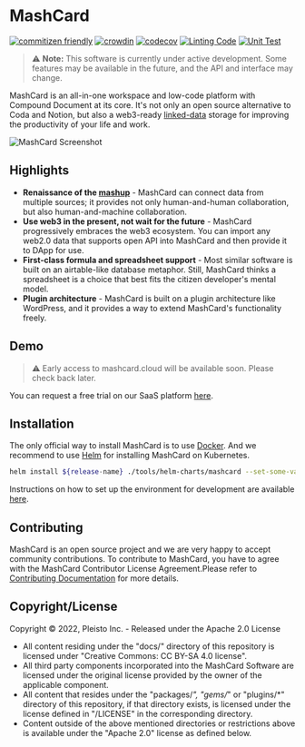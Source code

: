 # MashCard

[![commitizen friendly](https://img.shields.io/badge/commitizen-friendly-brightgreen.svg)](http://commitizen.github.io/cz-cli/)
[![crowdin](https://badges.crowdin.net/mashcard/localized.svg)](https://crowdin.com/project/mashcard)
[![codecov](https://codecov.io/gh/mashcard/mashcard/branch/main/graph/badge.svg?token=x3u3HXQA0P)](https://codecov.io/gh/mashcard/mashcard)
[![Linting Code](https://github.com/mashcard/mashcard/actions/workflows/linting.yml/badge.svg)](https://github.com/mashcard/mashcard/mashcard/workflows/linting.yml)
[![Unit Test](https://github.com/mashcard/mashcard/actions/workflows/unit_test.yml/badge.svg)](https://github.com/mashcard/mashcard/actions/workflows/unit_test.yml)

> :warning: **Note:** This software is currently under active development. Some features may be available in the future, and the API and interface may change.

MashCard is an all-in-one workspace and low-code platform with Compound Document at its core. It's not only an open source alternative to Coda and Notion,
but also a web3-ready [linked-data](https://www.w3.org/standards/semanticweb/data) storage for improving the productivity of your life and work.

![MashCard Screenshot](https://pub.us-edge.brickdocusercontent.com/corp/github-growthing/screenshot.png)

## Highlights

- **Renaissance of the [mashup](<https://en.wikipedia.org/wiki/Mashup_(web_application_hybrid)>)** - MashCard can connect data from multiple sources; it provides not only human-and-human collaboration, but also human-and-machine collaboration.
- **Use web3 in the present, not wait for the future** - MashCard progressively embraces the web3 ecosystem. You can import any web2.0 data that supports open API into MashCard and then provide it to DApp for use.
- **First-class formula and spreadsheet support** - Most similar software is built on an airtable-like database metaphor. Still, MashCard thinks a spreadsheet is a choice that best fits the citizen developer's mental model.
- **Plugin architecture** - MashCard is built on a plugin architecture like WordPress, and it provides a way to extend MashCard's functionality freely.

## Demo

> :warning: Early access to mashcard.cloud will be available soon. Please check back later.

You can request a free trial on our SaaS platform [here](https://mashcard.cloud/).

## Installation

The only official way to install MashCard is to use [Docker](https://www.docker.io/). And we recommend to use [Helm](https://helm.sh/docs/intro/quickstart/) for installing MashCard on Kubernetes.

```bash
helm install ${release-name} ./tools/helm-charts/mashcard --set-some-variable=some-value
```

Instructions on how to set up the environment for development are available [here](./docs/SETUP_DEV_ENV.md).

## Contributing

MashCard is an open source project and we are very happy to accept community contributions. To contribute to MashCard, you have to agree with the MashCard Contributor License Agreement.Please refer to [Contributing Documentation](./docs/CONTRIBUTING.md) for more details.

## Copyright/License

Copyright © 2022, Pleisto Inc. - Released under the Apache 2.0 License

- All content residing under the "docs/" directory of this repository is licensed under "Creative Commons: CC BY-SA 4.0 license".
- All third party components incorporated into the MashCard Software are licensed under the original license provided by the owner of the applicable component.
- All content that resides under the "packages/_", "gems/_" or "plugins/\*" directory of this repository, if that directory exists, is licensed under the license defined in "/LICENSE" in the corresponding directory.
- Content outside of the above mentioned directories or restrictions above is available under the "Apache 2.0" license as defined below.
